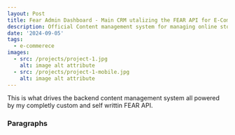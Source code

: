 ```yaml
---
layout: Post
title: Fear Admin Dashboard - Main CRM utalizing the FEAR API for E-Com
description: Official Content management system for managing online stores. 
date: '2024-09-05'
tags:
  - e-commerece
images:
  - src: /projects/project-1.jpg
    alt: image alt attribute
  - src: /projects/project-1-mobile.jpg
    alt: image alt attribute
---
```


This is what drives the backend content management system all powered by my completly custom and self writtin FEAR API.

### Paragraphs
